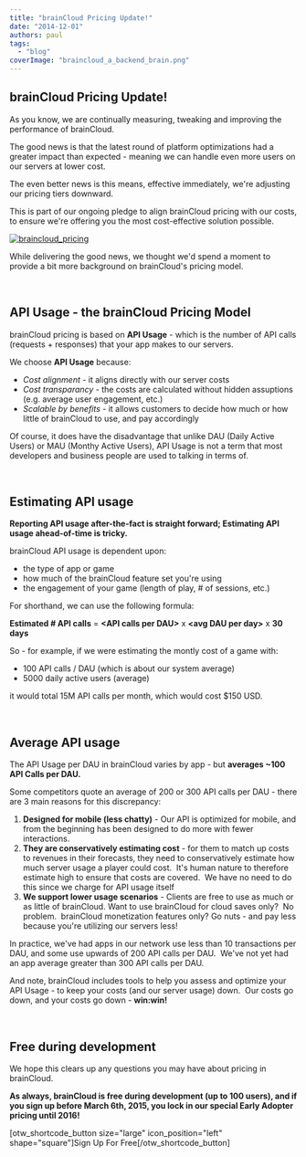 ```yaml
---
title: "brainCloud Pricing Update!"
date: "2014-12-01"
authors: paul
tags: 
  - "blog"
coverImage: "braincloud_a_backend_brain.png"
---
```


## brainCloud Pricing Update!

As you know, we are continually measuring, tweaking and improving the performance of brainCloud.

The good news is that the latest round of platform optimizations had a greater impact than expected - meaning we can handle even more users on our servers at lower cost.

The even better news is this means, effective immediately, we're adjusting our pricing tiers downward.

This is part of our ongoing pledge to align brainCloud pricing with our costs, to ensure we're offering you the most cost-effective solution possible.

[![braincloud_pricing](images/brainCloud_pricing.png)](images/brainCloud_pricing.png)

While delivering the good news, we thought we'd spend a moment to provide a bit more background on brainCloud's pricing model.

 

## API Usage - the brainCloud Pricing Model

brainCloud pricing is based on **API Usage** - which is the number of API calls (requests + responses) that your app makes to our servers.

We choose **API Usage** because:

- _Cost alignment_ - it aligns directly with our server costs
- _Cost transparancy_ - the costs are calculated without hidden assuptions (e.g. average user engagement, etc.)
- _Scalable by benefits_ - it allows customers to decide how much or how little of brainCloud to use, and pay accordingly

Of course, it does have the disadvantage that unlike DAU (Daily Active Users) or MAU (Monthy Active Users), API Usage is not a term that most developers and business people are used to talking in terms of.

 

## Estimating API usage

**Reporting API usage after-the-fact is straight forward; Estimating API usage ahead-of-time is tricky.**

brainCloud API usage is dependent upon:

- the type of app or game
- how much of the brainCloud feature set you're using
- the engagement of your game (length of play, # of sessions, etc.)

For shorthand, we can use the following formula:

**Estimated # API calls** = **<API calls per DAU\>** x **<avg DAU per day\>** x **30 days**

So - for example, if we were estimating the montly cost of a game with:

- 100 API calls / DAU (which is about our system average)
- 5000 daily active users (average)

it would total 15M API calls per month, which would cost $150 USD.

 

## Average API usage

The API Usage per DAU in brainCloud varies by app - but **averages ~100 API Calls per DAU.**

Some competitors quote an average of 200 or 300 API calls per DAU - there are 3 main reasons for this discrepancy:

1. **Designed for mobile (less chatty)** - Our API is optimized for mobile, and from the beginning has been designed to do more with fewer interactions.
2. **They are conservatively estimating cost** - for them to match up costs to revenues in their forecasts, they need to conservatively estimate how much server usage a player could cost.  It's human nature to therefore estimate high to ensure that costs are covered.  We have no need to do this since we charge for API usage itself
3. **We support lower usage scenarios** - Clients are free to use as much or as little of brainCloud. Want to use brainCloud for cloud saves only?  No problem.  brainCloud monetization features only? Go nuts - and pay less because you're utilizing our servers less!

In practice, we've had apps in our network use less than 10 transactions per DAU, and some use upwards of 200 API calls per DAU.  We've not yet had an app average greater than 300 API calls per DAU.

And note, brainCloud includes tools to help you assess and optimize your API Usage - to keep your costs (and our server usage) down.  Our costs go down, and your costs go down - **win:win!**

 

## Free during development

We hope this clears up any questions you may have about pricing in brainCloud.

**As always, brainCloud is free during development (up to 100 users), and if you sign up before March 6th, 2015, you lock in our special Early Adopter pricing until 2016!**

\[otw\_shortcode\_button size="large" icon\_position="left" shape="square"\]Sign Up For Free\[/otw\_shortcode\_button\]
